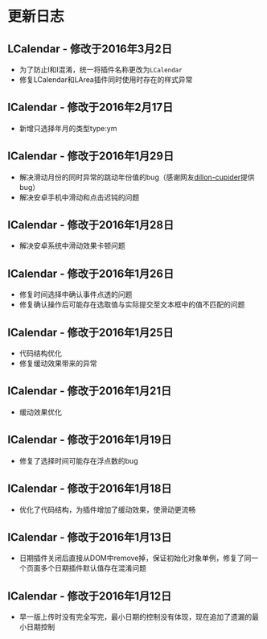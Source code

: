 # 更新日志

## LCalendar - 修改于2016年3月2日
* 为了防止l和I混淆，统一将插件名称更改为`LCalendar`
* 修复LCalendar和LArea插件同时使用时存在的样式异常

## lCalendar - 修改于2016年2月17日
* 新增只选择年月的类型type:ym
 
## lCalendar - 修改于2016年1月29日
* 解决滑动月份的同时异常的跳动年份值的bug（感谢网友[dillon-cupider](https://github.com/dillon-cupider)提供bug）
* 解决安卓手机中滑动和点击迟钝的问题

## lCalendar - 修改于2016年1月28日
* 解决安卓系统中滑动效果卡顿问题

## lCalendar - 修改于2016年1月26日
* 修复时间选择中确认事件点透的问题
* 修复确认操作后可能存在选取值与实际提交至文本框中的值不匹配的问题

## lCalendar - 修改于2016年1月25日
* 代码结构优化
* 修复缓动效果带来的异常
 
## lCalendar - 修改于2016年1月21日
* 缓动效果优化

## lCalendar - 修改于2016年1月19日
* 修复了选择时间可能存在浮点数的bug
 
## lCalendar - 修改于2016年1月18日
* 优化了代码结构，为插件增加了缓动效果，使滑动更流畅

## lCalendar - 修改于2016年1月13日
* 日期插件关闭后直接从DOM中remove掉，保证初始化对象单例，修复了同一个页面多个日期插件默认值存在混淆问题

## lCalendar - 修改于2016年1月12日
* 早一版上传时没有完全写完，最小日期的控制没有体现，现在追加了遗漏的最小日期控制
